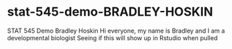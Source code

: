 # stat-545-demo-BRADLEY-HOSKIN
STAT 545 Demo
Bradley Hoskin
Hi everyone, my name is Bradley and I am a developmental biologist
Seeing if this will show up in Rstudio when pulled
